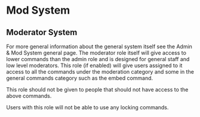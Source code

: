 # Mod System

## Moderator System

For more general information about the general system itself see the Admin & Mod System general page. The moderator role itself will give access to lower commands than the admin role and is designed for general staff and low level moderators. This role \(if enabled\) will give users assigned to it access to all the commands under the moderation category and some in the general commands category such as the embed command.

This role should not be given to people that should not have access to the above commands.

Users with this role will not be able to use any locking commands. 

